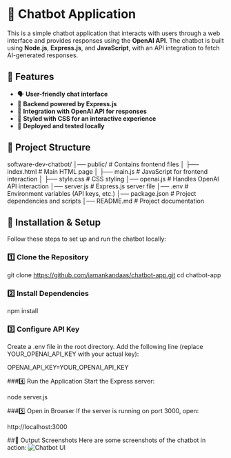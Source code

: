 # 🤖 Chatbot Application

This is a simple chatbot application that interacts with users through a web interface and provides responses using the **OpenAI API**. The chatbot is built using **Node.js**, **Express.js**, and **JavaScript**, with an API integration to fetch AI-generated responses.

## 📌 Features

- 🗣️ **User-friendly chat interface**  
- 🔗 **Backend powered by Express.js**  
- 🤖 **Integration with OpenAI API for responses**  
- 🎨 **Styled with CSS for an interactive experience**  
- 🚀 **Deployed and tested locally**  

## 📁 Project Structure

software-dev-chatbot/ │── public/ # Contains frontend files │ ├── index.html # Main HTML page │ ├── main.js # JavaScript for frontend interaction │ ├── style.css # CSS styling │── openai.js # Handles OpenAI API interaction │── server.js # Express.js server file │── .env # Environment variables (API keys, etc.) │── package.json # Project dependencies and scripts │── README.md # Project documentation

## 🚀 Installation & Setup

Follow these steps to set up and run the chatbot locally:

### 1️⃣ Clone the Repository

git clone https://github.com/iamankandaas/chatbot-app.git
cd chatbot-app

### 2️⃣ Install Dependencies

npm install

### 3️⃣ Configure API Key
Create a .env file in the root directory.
Add the following line (replace YOUR_OPENAI_API_KEY with your actual key):

OPENAI_API_KEY=YOUR_OPENAI_API_KEY


###4️⃣ Run the Application
Start the Express server:

node server.js


###5️⃣ Open in Browser
If the server is running on port 3000, open:

http://localhost:3000



##🎉 Output Screenshots
Here are some screenshots of the chatbot in action:
![Chatbot UI](https://imgur.com/a/EWNbNiQ)

